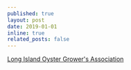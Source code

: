 ```yaml
---
published: true
layout: post
date: 2019-01-01
inline: true
related_posts: false
---
```


[Long Island Oyster Grower's Association](https://www.liogany.org/meet-the-farmers-1#/widows-hole-oyster-farm)
